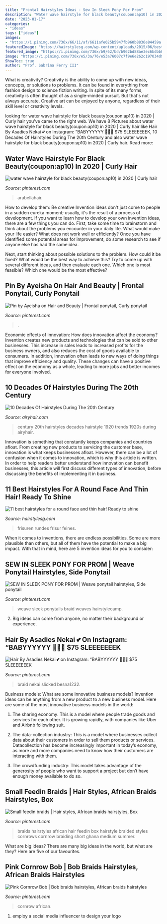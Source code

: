 ```yaml
---
title: "Frontal Hairstyles Ideas - Sew In Sleek Pony For Prom"
description: "Water wave hairstyle for black beauty(coupon:ap10) in 2020"
date: "2023-01-17"
categories:
- "ideas"
tags: ["ideas"]
images:
- "https://i.pinimg.com/736x/66/11/af/6611afe025b5947fb960b8836e84459a.jpg"
featuredImage: "https://hairstylesg.com/wp-content/uploads/2015/06/best-hairstyles-for-thin-hair-and-round-face-4.jpg"
featured_image: "https://i.pinimg.com/736x/b9/62/bd/b962bd88ae3ec6bdbb03535f71b44921.jpg"
image: "https://i.pinimg.com/736x/e5/3a/76/e53a76007c7f9e6e262c197034d9709b.jpg"
ShowToc: true
author: "Prof. Sabrina Ferry III"
---
```



What is creativity?
Creativity is the ability to come up with new ideas, concepts, or solutions to problems. It can be found in everything from fashion design to science fiction writing. In spite of its many forms, creativity is often thought of as a single-minded pursuit. But that's not always accurate. Creative art can be enjoyed by anyone, regardless of their skill level or creativity levels.

	

		
looking for water wave hairstyle for black beauty(coupon:ap10) in 2020 | Curly hair you've came to the right web. We have 8 Pictures about water wave hairstyle for black beauty(coupon:ap10) in 2020 | Curly hair like Hair By Asadies Nekai 💕 on Instagram: “BABYYYYYY 🥵🔥🔥 $75 SLEEEEEEEK, 10 Decades Of Hairstyles During The 20th Century and also water wave hairstyle for black beauty(coupon:ap10) in 2020 | Curly hair. Read more:
		
    
## Water Wave Hairstyle For Black Beauty(coupon:ap10) In 2020 | Curly Hair

<img loading=lazy src="https://i.pinimg.com/736x/66/11/af/6611afe025b5947fb960b8836e84459a.jpg" onerror="this.onerror=null;this.src='https://tse2.mm.bing.net/th?id=OIP.cSIhWBBBqLbmo6VhgID6QQHaJQ&amp;pid=15.1';" alt="water wave hairstyle for black beauty(coupon:ap10) in 2020 | Curly hair">

_Source: pinterest.com_

>arabellahair. 

	

How to develop them: Be creative
Invention ideas don't just come to people in a sudden eureka moment; usually, it's the result of a process of development. If you want to learn how to develop your own invention ideas, there are a few things you can do. 
First, take some time to brainstorm and think about the problems you encounter in your daily life. What would make your life easier? What does not work well or efficiently? Once you have identified some potential areas for improvement, do some research to see if anyone else has had the same idea. 

Next, start thinking about possible solutions to the problem. How could it be fixed? What would be the best way to achieve this? Try to come up with several different ideas, and then evaluate each one. Which one is most feasible? Which one would be the most effective?

    
## Pin By Ayeisha On Hair And Beauty | Frontal Ponytail, Curly Ponytail

<img loading=lazy src="https://i.pinimg.com/736x/e5/3a/76/e53a76007c7f9e6e262c197034d9709b.jpg" onerror="this.onerror=null;this.src='https://tse3.mm.bing.net/th?id=OIP.PNg3VYnioq4NfmWww80NzAHaJP&amp;pid=15.1';" alt="Pin by Ayeisha on Hair and Beauty | Frontal ponytail, Curly ponytail">

_Source: pinterest.com_

>. 

	

Economic effects of innovation: How does innovation affect the economy?
Invention creates new products and technologies that can be sold to other businesses. This increase in sales leads to increased profits for the business owners, and also reduces the cost of goods available to consumers. In addition, innovation often leads to new ways of doing things that improve efficiency and quality. These changes can have a positive effect on the economy as a whole, leading to more jobs and better incomes for everyone involved.

    
## 10 Decades Of Hairstyles During The 20th Century

<img loading=lazy src="https://www.airyhair.com/blog/wp-content/uploads/ngg_featured/1920s.jpg" onerror="this.onerror=null;this.src='https://tse1.mm.bing.net/th?id=OIP.kVNVhTP_sZ8s872pQqeuAQHaDU&amp;pid=15.1';" alt="10 Decades Of Hairstyles During The 20th Century">

_Source: airyhair.com_

>century 20th hairstyles decades hairstyle 1920 trends 1920s during airyhair. 

	

Innovation is something that constantly keeps companies and countries afloat. From creating new products to servicing the customer base, innovation is what keeps businesses afloat. However, there can be a lot of confusion when it comes to innovation, which is why this article is written. In order to help readers better understand how innovation can benefit businesses, this article will first discuss different types of innovation, before discussing the benefits of implementing it in business.

    
## 11 Best Hairstyles For A Round Face And Thin Hair! Ready To Shine

<img loading=lazy src="https://hairstylesg.com/wp-content/uploads/2015/06/best-hairstyles-for-thin-hair-and-round-face-4.jpg" onerror="this.onerror=null;this.src='https://tse4.mm.bing.net/th?id=OIP.aQeQB332kthd7pF1TuJReQHaKX&amp;pid=15.1';" alt="11 best hairstyles for a round face and thin hair! Ready to shine">

_Source: hairstylesg.com_

>frisuren rundes frisur feines. 

	

When it comes to inventions, there are endless possibilities. Some are more plausible than others, but all of them have the potential to make a big impact. With that in mind, here are 5 invention ideas for you to consider: 

    
## SEW IN SLEEK PONY FOR PROM | Weave Ponytail Hairstyles, Side Ponytail

<img loading=lazy src="https://i.pinimg.com/736x/2b/1b/6a/2b1b6ab58e0596f0463fdcb470f9197f.jpg" onerror="this.onerror=null;this.src='https://tse1.mm.bing.net/th?id=OIP.cS3t-fmbROwk0iKyvRiDoAHaHa&amp;pid=15.1';" alt="SEW IN SLEEK PONY FOR PROM | Weave ponytail hairstyles, Side ponytail">

_Source: pinterest.com_

>weave sleek ponytails braid weaves hairstylecamp. 

	

2. Big ideas can come from anyone, no matter their background or experience.

    
## Hair By Asadies Nekai 💕 On Instagram: “BABYYYYYY 🥵🔥🔥 $75 SLEEEEEEEK

<img loading=lazy src="https://i.pinimg.com/736x/71/23/c6/7123c6290ff54240d73cf9cb70a67246.jpg" onerror="this.onerror=null;this.src='https://tse2.mm.bing.net/th?id=OIP.-WLYLA1UbqBbmEXePqRarwHaJQ&amp;pid=15.1';" alt="Hair By Asadies Nekai 💕 on Instagram: “BABYYYYYY 🥵🔥🔥 $75 SLEEEEEEEK">

_Source: pinterest.com_

>braid nekai slicked besna1232. 

	

Business models: What are some innovative business models?
Invention ideas can be anything from a new product to a new business model. Here are some of the most innovative business models in the world:
1. The sharing economy: This is a model where people trade goods and services for each other. It is growing rapidly, with companies like Uber and Airbnb following suit.

2. The data-collection industry: This is a model where businesses collect data about their customers in order to sell them products or services. Datacollection has become increasingly important in today’s economy, as more and more companies need to know how their customers are interacting with them.

3. The crowdfunding industry: This model takes advantage of the generosity of people who want to support a project but don’t have enough money available to do so.

    
## Small Feedin Braids | Hair Styles, African Braids Hairstyles, Box

<img loading=lazy src="https://i.pinimg.com/736x/b9/62/bd/b962bd88ae3ec6bdbb03535f71b44921.jpg" onerror="this.onerror=null;this.src='https://tse2.mm.bing.net/th?id=OIP.aq0L5hw0FHZG8sTzsXuqCAHaNK&amp;pid=15.1';" alt="Small feedin braids | Hair styles, African braids hairstyles, Box">

_Source: pinterest.com_

>braids hairstyles african hair feedin box hairstyle braided styles cornrows cornrow braiding short ghana medium summer. 

	

What are big ideas?
There are many big ideas in the world, but what are they? Here are five of our favourites.

    
## Pink Cornrow Bob | Bob Braids Hairstyles, African Braids Hairstyles

<img loading=lazy src="https://i.pinimg.com/736x/75/73/ac/7573aceaa07d72f24ee55224230b91b7.jpg" onerror="this.onerror=null;this.src='https://tse3.mm.bing.net/th?id=OIP.1lzsIu8ksG8EbeuntOlg2gHaHa&amp;pid=15.1';" alt="Pink Cornrow Bob | Bob braids hairstyles, African braids hairstyles">

_Source: pinterest.com_

>cornrow african. 

	

1. employ a social media influencer to design your logo 

